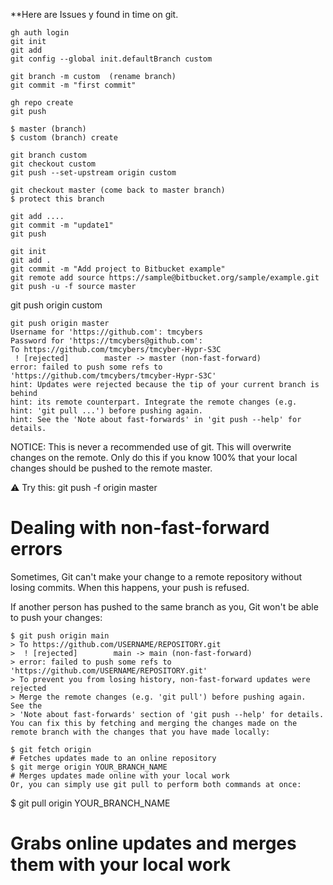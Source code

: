 **Here are Issues y found in time on git.


```
gh auth login
git init
git add 
git config --global init.defaultBranch custom

git branch -m custom  (rename branch)
git commit -m "first commit"

gh repo create
git push

$ master (branch)
$ custom (branch) create

git branch custom
git checkout custom
git push --set-upstream origin custom

git checkout master (come back to master branch)
$ protect this branch

git add ....
git commit -m "update1"
git push

```





```
git init
git add .
git commit -m "Add project to Bitbucket example"
git remote add source https://sample@bitbucket.org/sample/example.git
git push -u -f source master
```



git push origin custom




~~~
git push origin master
Username for 'https://github.com': tmcybers
Password for 'https://tmcybers@github.com': 
To https://github.com/tmcybers/tmcyber-Hypr-S3C
 ! [rejected]        master -> master (non-fast-forward)
error: failed to push some refs to 'https://github.com/tmcybers/tmcyber-Hypr-S3C'
hint: Updates were rejected because the tip of your current branch is behind
hint: its remote counterpart. Integrate the remote changes (e.g.
hint: 'git pull ...') before pushing again.
hint: See the 'Note about fast-forwards' in 'git push --help' for details.
~~~
NOTICE: This is never a recommended use of git. This will overwrite changes on the remote. Only do this if you know 100% that your local changes should be pushed to the remote master.

⚠️ Try this: git push -f origin master




# Dealing with non-fast-forward errors

Sometimes, Git can't make your change to a remote repository without losing commits. When this happens, your push is refused.

If another person has pushed to the same branch as you, Git won't be able to push your changes:
```
$ git push origin main
> To https://github.com/USERNAME/REPOSITORY.git
>  ! [rejected]        main -> main (non-fast-forward)
> error: failed to push some refs to 'https://github.com/USERNAME/REPOSITORY.git'
> To prevent you from losing history, non-fast-forward updates were rejected
> Merge the remote changes (e.g. 'git pull') before pushing again.  See the
> 'Note about fast-forwards' section of 'git push --help' for details.
You can fix this by fetching and merging the changes made on the remote branch with the changes that you have made locally:
```
```
$ git fetch origin
# Fetches updates made to an online repository
$ git merge origin YOUR_BRANCH_NAME
# Merges updates made online with your local work
Or, you can simply use git pull to perform both commands at once:
```
$ git pull origin YOUR_BRANCH_NAME
# Grabs online updates and merges them with your local work
```




